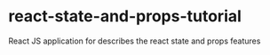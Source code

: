 # react-state-and-props-tutorial
React JS application for describes the react state and props features
